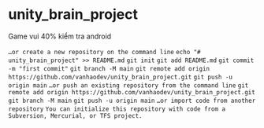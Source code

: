 # unity_brain_project
Game vui 40% kiểm tra android

`…or create a new repository on the command line`
`echo "# unity_brain_project" >> README.md`
`git init`
`git add README.md`
`git commit -m "first commit"`
`git branch -M main`
`git remote add origin https://github.com/vanhaodev/unity_brain_project.git`
`git push -u origin main`
`…or push an existing repository from the command line`
`git remote add origin https://github.com/vanhaodev/unity_brain_project.git`
`git branch -M main`
`git push -u origin main`
`…or import code from another repository`
`You can initialize this repository with code from a Subversion, Mercurial, or TFS project.`
